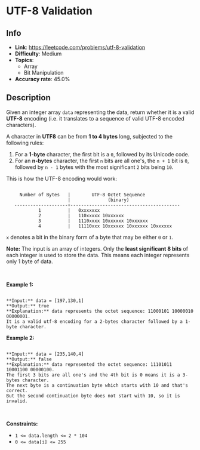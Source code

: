 # UTF-8 Validation

## Info  
- **Link**: https://leetcode.com/problems/utf-8-validation
- **Difficulty**: Medium  
- **Topics**:   
    - Array
    - Bit Manipulation
- **Accuracy rate**: 45.0%  

## Description  
    
Given an integer array `data` representing the data, return whether it is a valid **UTF-8** encoding (i.e. it translates to a sequence of valid UTF-8 encoded characters).


A character in **UTF8** can be from **1 to 4 bytes** long, subjected to the following rules:


1. For a **1-byte** character, the first bit is a `0`, followed by its Unicode code.
2. For an **n-bytes** character, the first `n` bits are all one's, the `n + 1` bit is `0`, followed by `n - 1` bytes with the most significant `2` bits being `10`.


This is how the UTF-8 encoding would work:



```

     Number of Bytes   |        UTF-8 Octet Sequence
                       |              (binary)
   --------------------+-----------------------------------------
            1          |   0xxxxxxx
            2          |   110xxxxx 10xxxxxx
            3          |   1110xxxx 10xxxxxx 10xxxxxx
            4          |   11110xxx 10xxxxxx 10xxxxxx 10xxxxxx

```

`x` denotes a bit in the binary form of a byte that may be either `0` or `1`.


**Note:** The input is an array of integers. Only the **least significant 8 bits** of each integer is used to store the data. This means each integer represents only 1 byte of data.


 


**Example 1:**



```

**Input:** data = [197,130,1]
**Output:** true
**Explanation:** data represents the octet sequence: 11000101 10000010 00000001.
It is a valid utf-8 encoding for a 2-bytes character followed by a 1-byte character.

```

**Example 2:**



```

**Input:** data = [235,140,4]
**Output:** false
**Explanation:** data represented the octet sequence: 11101011 10001100 00000100.
The first 3 bits are all one's and the 4th bit is 0 means it is a 3-bytes character.
The next byte is a continuation byte which starts with 10 and that's correct.
But the second continuation byte does not start with 10, so it is invalid.

```

 


**Constraints:**


* `1 <= data.length <= 2 * 104`
* `0 <= data[i] <= 255`


  
    